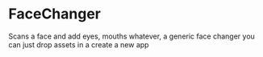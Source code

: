 FaceChanger
===========

Scans a face and add eyes, mouths whatever, a generic face changer you can just drop assets in a create a new app